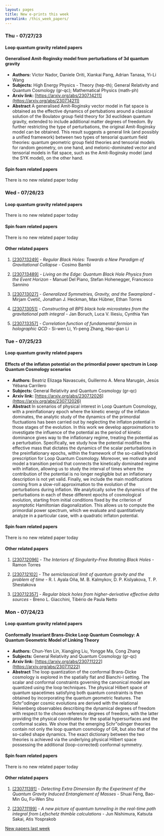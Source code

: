 ```yaml
---
layout: pages
title: New e-prints this week
permalink: /this_week_papers/
---
```




### Thu - 07/27/23

#### Loop quantum gravity related papers

#### **Generalised Amit-Roginsky model from perturbations of 3d quantum gravity**
 - **Authors:** Victor Nador, Daniele Oriti, Xiankai Pang, Adrian Tanasa, Yi-Li Wang
 - **Subjects:** High Energy Physics - Theory (hep-th); General Relativity and Quantum Cosmology (gr-qc); Mathematical Physics (math-ph)
 - **Arxiv link:** [https://arxiv.org/abs/2307.14211](https://arxiv.org/abs/2307.14211)
 - **Abstract**
 A generalised Amit-Roginsky vector model in flat space is obtained as the effective dynamics of pertubations around a classical solution of the Boulatov group field theory for 3d euclidean quantum gravity, extended to include additional matter degrees of freedom. By further restricting the type of perturbations, the original Amit-Roginsky model can be obtained. This result suggests a general link (and possibly a unified framework) between two types of tensorial quantum field theories: quantum geometric group field theories and tensorial models for random geometry, on one hand, and melonic-dominated vector and tensorial models in flat space, such as the Amit-Roginsky model (and the SYK model), on the other hand. 

#### Spin foam related papers

There is no new related paper today 

### Wed - 07/26/23

#### Loop quantum gravity related papers

There is no new related paper today 

#### Spin foam related papers

There is no new related paper today 



#### Other related papers

1. [[2307.13249]](https://arxiv.org/abs/2307.13249) - *Regular Black Holes: Towards a New Paradigm of Gravitational Collapse* - Cosimo Bambi

1. [[2307.13489]](https://arxiv.org/abs/2307.13489) - *Living on the Edge: Quantum Black Hole Physics from the Event Horizon* - Manuel Del Piano, Stefan Hohenegger, Francesco Sannino

1. [[2307.13027]](https://arxiv.org/abs/2307.13027) - *Generalized Symmetries, Gravity, and the Swampland* - Mirjam Cvetič, Jonathan J. Heckman, Max Hübner, Ethan Torres

1. [[2307.13051]](https://arxiv.org/abs/2307.13051) - *Constructing all BPS black hole microstates from the gravitational path  integral* - Jan Boruch, Luca V. Iliesiu, Cynthia Yan

1. [[2307.13357]](https://arxiv.org/abs/2307.13357) - *Correlation function of fundamental fermion in holographic QCD* - Si-wen Li, Yi-peng Zhang, Hao-qian Li



### Tue - 07/25/23

#### Loop quantum gravity related papers

#### **Effects of the inflaton potential on the primordial power spectrum in  Loop Quantum Cosmology scenarios**
 - **Authors:** Beatriz Elizaga Navascués, Guillermo A. Mena Marugán, Jesús Yébana Carrilero
 - **Subjects:** General Relativity and Quantum Cosmology (gr-qc)
 - **Arxiv link:** [https://arxiv.org/abs/2307.12026](https://arxiv.org/abs/2307.12026)
 - **Abstract**
 In scenarios of physical interest in Loop Quantum Cosmology, with a preinflationary epoch where the kinetic energy of the inflaton dominates, the analytic study of the dynamics of the primordial fluctuations has been carried out by neglecting the inflaton potential in those stages of the evolution. In this work we develop approximations to investigate the influence of the potential as the period of kinetic dominance gives way to the inflationary regime, treating the potential as a perturbation. Specifically, we study how the potential modifies the effective mass that dictates the dynamics of the scalar perturbations in the preinflationary epochs, within the framework of the so-called hybrid prescription for Loop Quantum Cosmology. Moreover, we motivate and model a transition period that connects the kinetically dominated regime with inflation, allowing us to study the interval of times where the contribution of the potential is no longer negligible but an inflationary description is not yet valid. Finally, we include the main modifications coming from a slow-roll approximation to the evolution of the perturbations during inflation. We analytically solve the dynamics of the perturbations in each of these different epochs of cosmological evolution, starting from initial conditions fixed by the criterion of asymptotic Hamiltonian diagonalization. This allows us to compute the primordial power spectrum, which we evaluate and quantitatively analyze in a particular case, with a quadratic inflaton potential. 

#### Spin foam related papers

There is no new related paper today 



#### Other related papers

1. [[2307.12096]](https://arxiv.org/abs/2307.12096) - *The Interiors of Singularity-Free Rotating Black Holes* - Ramon Torres

1. [[2307.12102]](https://arxiv.org/abs/2307.12102) - *The semiclassical limit of quantum gravity and the problem of time* - R. I. Ayala Oña, M. B. Kalmykov, D. P. Kislyakova, T. P. Shestakova

1. [[2307.12357]](https://arxiv.org/abs/2307.12357) - *Regular black holes from higher-derivative effective delta sources* - Breno L. Giacchini, Tibério de Paula Netto



### Mon - 07/24/23

#### Loop quantum gravity related papers

#### **Conformally Invariant Brans-Dicke Loop Quantum Cosmology: A Quantum  Geometric Model of Linking Theory**
 - **Authors:** Chun-Yen Lin, Xiangjing Liu, Yongge Ma, Cong Zhang
 - **Subjects:** General Relativity and Quantum Cosmology (gr-qc)
 - **Arxiv link:** [https://arxiv.org/abs/2307.11222](https://arxiv.org/abs/2307.11222)
 - **Abstract**
 The loop quantization of the conformal Brans-Dicke cosmology is explored in the spatially flat and Bianchi-I setting. The scalar and conformal constraints governing the canonical model are quantized using the loop techniques. The physical Hilbert space of quantum spacetimes satisfying both quantum constraints is then obtained by incorporating the quantum geometric features. The Schr\"odinger cosmic evolutions are derived with the relational Heisenberg observables describing the dynamical degrees of freedom with respect to the chosen reference degrees of freedom, with the latter providing the physical coordinates for the spatial hypersurfaces and the conformal scales. We show that the emerging Schr\"odinger theories contain not only the loop quantum cosmology of GR, but also that of the so-called shape dynamics. The exact dictionary between the two theories is achieved via the underlying physical Hilbert space possessing the additional (loop-corrected) conformal symmetry. 

#### Spin foam related papers

There is no new related paper today 



#### Other related papers

1. [[2307.11391]](https://arxiv.org/abs/2307.11391) - *Detecting Extra Dimension By the Experiment of the Quantum Gravity  Induced Entanglement of Masses* - Shuai Feng, Bao-Min Gu, Fu-Wen Shu

1. [[2307.11199]](https://arxiv.org/abs/2307.11199) - *A new picture of quantum tunneling in the real-time path integral from  Lefschetz thimble calculations* - Jun Nishimura, Katsuta Sakai, Atis Yosprakob






[New papers last week]({{site.url}}/archived/weekly/pre-prints/2023/07/24/archived_weekly_papers.html)